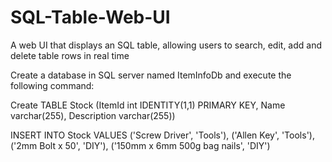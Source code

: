 # SQL-Table-Web-UI
A web UI that displays an SQL table, allowing users to search, edit, add and delete table rows in real time

Create a database in SQL server named ItemInfoDb and execute the following command:

Create TABLE Stock (ItemId int IDENTITY(1,1) PRIMARY KEY,
Name varchar(255),
Description varchar(255))

INSERT INTO Stock VALUES
('Screw Driver', 'Tools'),
('Allen Key', 'Tools'),
('2mm Bolt x 50', 'DIY'),
('150mm x 6mm 500g bag nails', 'DIY')
